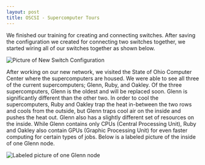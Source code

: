 ```yaml
---
layout: post
title: OSCSI - Supercomputer Tours
---
```


We finished our training for creating and connecting switches. After saving the configuration
we created for connecting two switches together, we started wiring all of our
switches together as shown below.

<img src="{{ site.url }}/img/multiswitchconfigdia.png" alt="Picture of New Switch Configuration"
style="max-width:100%">

After working on our new network, we visited the State of Ohio Computer Center where
the supercomputers are housed. We were able to see all three of the current supercomputers;
Glenn, Ruby, and Oakley. Of the three supercomputers, Glenn is the oldest and
will be replaced soon. Glenn is significantly different than the other two. In
order to cool the supercomputers, Ruby and Oakley trap the heat in-between the
two rows and cools from the outside, but Glenn traps cool air on the inside and
pushes the heat out. Glenn also has a slightly different set of resources on
the inside. While Glenn contains only CPUs (Central Processing Unit), Ruby and
Oakley also contain GPUs (Graphic Processing Unit) for even faster computing
for certain types of jobs. Below is a labeled picture of the inside of one Glenn
node.

<img src="https://lh3.googleusercontent.com/GrquJkuIWDz1TSPAAPz7QIdhkS-4TKBPyU5MM_UHKQ=w858-h643-no"
alt="Labeled picture of one Glenn node" style="max-width:100%">
